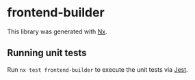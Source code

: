 # frontend-builder

This library was generated with [Nx](https://nx.dev).

## Running unit tests

Run `nx test frontend-builder` to execute the unit tests via [Jest](https://jestjs.io).
